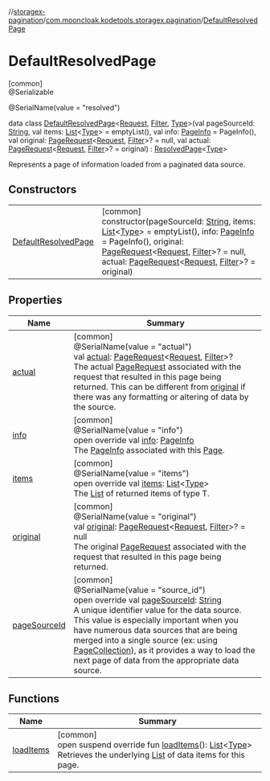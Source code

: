 //[storagex-pagination](../../../index.md)/[com.mooncloak.kodetools.storagex.pagination](../index.md)/[DefaultResolvedPage](index.md)

# DefaultResolvedPage

[common]\
@Serializable

@SerialName(value = &quot;resolved&quot;)

data class [DefaultResolvedPage](index.md)&lt;[Request](index.md), [Filter](index.md), [Type](index.md)&gt;(val pageSourceId: [String](https://kotlinlang.org/api/latest/jvm/stdlib/kotlin/-string/index.html), val items: [List](https://kotlinlang.org/api/latest/jvm/stdlib/kotlin.collections/-list/index.html)&lt;[Type](index.md)&gt; = emptyList(), val info: [PageInfo](../-page-info/index.md) = PageInfo(), val original: [PageRequest](../-page-request/index.md)&lt;[Request](index.md), [Filter](index.md)&gt;? = null, val actual: [PageRequest](../-page-request/index.md)&lt;[Request](index.md), [Filter](index.md)&gt;? = original) : [ResolvedPage](../-resolved-page/index.md)&lt;[Type](index.md)&gt; 

Represents a page of information loaded from a paginated data source.

## Constructors

| | |
|---|---|
| [DefaultResolvedPage](-default-resolved-page.md) | [common]<br>constructor(pageSourceId: [String](https://kotlinlang.org/api/latest/jvm/stdlib/kotlin/-string/index.html), items: [List](https://kotlinlang.org/api/latest/jvm/stdlib/kotlin.collections/-list/index.html)&lt;[Type](index.md)&gt; = emptyList(), info: [PageInfo](../-page-info/index.md) = PageInfo(), original: [PageRequest](../-page-request/index.md)&lt;[Request](index.md), [Filter](index.md)&gt;? = null, actual: [PageRequest](../-page-request/index.md)&lt;[Request](index.md), [Filter](index.md)&gt;? = original) |

## Properties

| Name | Summary |
|---|---|
| [actual](actual.md) | [common]<br>@SerialName(value = &quot;actual&quot;)<br>val [actual](actual.md): [PageRequest](../-page-request/index.md)&lt;[Request](index.md), [Filter](index.md)&gt;?<br>The actual [PageRequest](../-page-request/index.md) associated with the request that resulted in this page being returned. This can be different from [original](original.md) if there was any formatting or altering of data by the source. |
| [info](info.md) | [common]<br>@SerialName(value = &quot;info&quot;)<br>open override val [info](info.md): [PageInfo](../-page-info/index.md)<br>The [PageInfo](../-page-info/index.md) associated with this [Page](../-page/index.md). |
| [items](items.md) | [common]<br>@SerialName(value = &quot;items&quot;)<br>open override val [items](items.md): [List](https://kotlinlang.org/api/latest/jvm/stdlib/kotlin.collections/-list/index.html)&lt;[Type](index.md)&gt;<br>The [List](https://kotlinlang.org/api/latest/jvm/stdlib/kotlin.collections/-list/index.html) of returned items of type T. |
| [original](original.md) | [common]<br>@SerialName(value = &quot;original&quot;)<br>val [original](original.md): [PageRequest](../-page-request/index.md)&lt;[Request](index.md), [Filter](index.md)&gt;? = null<br>The original [PageRequest](../-page-request/index.md) associated with the request that resulted in this page being returned. |
| [pageSourceId](page-source-id.md) | [common]<br>@SerialName(value = &quot;source_id&quot;)<br>open override val [pageSourceId](page-source-id.md): [String](https://kotlinlang.org/api/latest/jvm/stdlib/kotlin/-string/index.html)<br>A unique identifier value for the data source. This value is especially important when you have numerous data sources that are being merged into a single source (ex: using [PageCollection](../-page-collection/index.md)), as it provides a way to load the next page of data from the appropriate data source. |

## Functions

| Name | Summary |
|---|---|
| [loadItems](../-resolved-page/load-items.md) | [common]<br>open suspend override fun [loadItems](../-resolved-page/load-items.md)(): [List](https://kotlinlang.org/api/latest/jvm/stdlib/kotlin.collections/-list/index.html)&lt;[Type](index.md)&gt;<br>Retrieves the underlying [List](https://kotlinlang.org/api/latest/jvm/stdlib/kotlin.collections/-list/index.html) of data items for this page. |
